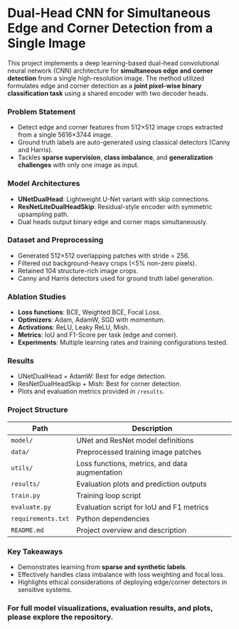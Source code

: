 # Dual-Head CNN for Simultaneous Edge and Corner Detection from a Single Image

This project implements a deep learning-based dual-head convolutional neural network (CNN) architecture for **simultaneous edge and corner detection** from a single high-resolution image. The method utilized formulates edge and corner detection as a **joint pixel-wise binary classification task** using a shared encoder with two decoder heads.

### Problem Statement
- Detect edge and corner features from 512×512 image crops extracted from a single 5616×3744 image.
- Ground truth labels are auto-generated using classical detectors (Canny and Harris).
- Tackles **sparse supervision**, **class imbalance**, and **generalization challenges** with only one image as input.

### Model Architectures
- **UNetDualHead**: Lightweight U-Net variant with skip connections.
- **ResNetLiteDualHeadSkip**: Residual-style encoder with symmetric upsampling path.
- Dual heads output binary edge and corner maps simultaneously.

### Dataset and Preprocessing
- Generated 512×512 overlapping patches with stride = 256.
- Filtered out background-heavy crops (<5% non-zero pixels).
- Retained 104 structure-rich image crops.
- Canny and Harris detectors used for ground truth label generation.

### Ablation Studies
- **Loss functions**: BCE, Weighted BCE, Focal Loss.
- **Optimizers**: Adam, AdamW, SGD with momentum.
- **Activations**: ReLU, Leaky ReLU, Mish.
- **Metrics**: IoU and F1-Score per task (edge and corner).
- **Experiments**: Multiple learning rates and training configurations tested.

### Results
- UNetDualHead + AdamW: Best for edge detection.
- ResNetDualHeadSkip + Mish: Best for corner detection.
- Plots and evaluation metrics provided in `/results`.

### Project Structure
| Path              | Description                                     |
|-------------------|-------------------------------------------------|
| `model/`          | UNet and ResNet model definitions               |
| `data/`           | Preprocessed training image patches             |
| `utils/`          | Loss functions, metrics, and data augmentation  |
| `results/`        | Evaluation plots and prediction outputs         |
| `train.py`        | Training loop script                            |
| `evaluate.py`     | Evaluation script for IoU and F1 metrics        |
| `requirements.txt`| Python dependencies                             |
| `README.md`       | Project overview and description                |

### Key Takeaways
- Demonstrates learning from **sparse and synthetic labels**.
- Effectively handles class imbalance with loss weighting and focal loss.
- Highlights ethical considerations of deploying edge/corner detectors in sensitive systems.

### For full model visualizations, evaluation results, and plots, please explore the repository.
